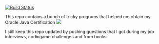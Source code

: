 [![Build Status](https://travis-ci.org/tejada7/OCA.svg?branch=master)](https://travis-ci.org/tejada7/oca)

This repo contains a bunch of tricky programs that helped me obtain my Oracle Java Certification  [![](https://tejada7.github.io/badge.png)](https://www.youracclaim.com/badges/0f971f6e-3699-4cfe-ab4e-64afc9c20fc8/public_url)

I still keep this repo updated by pushing questions that I got during my job interviews, codingame challenges and from books.